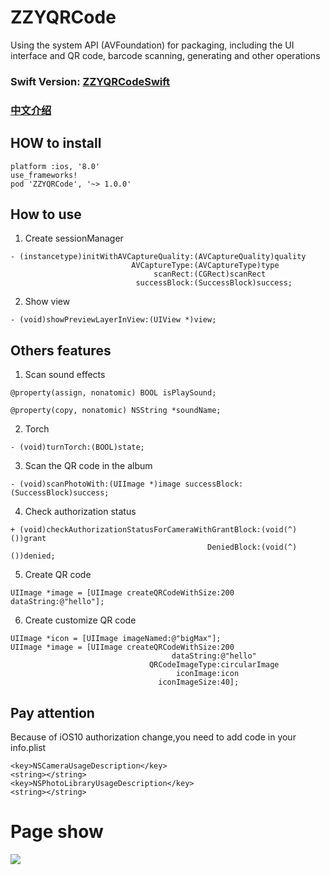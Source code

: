 # ZZYQRCode

Using the system API (AVFoundation) for packaging, including the UI interface and QR code, barcode scanning, generating and other operations 

### Swift Version: **[ZZYQRCodeSwift](https://github.com/zhang28602/ZZYQRCodeSwift)**

### [中文介绍](https://github.com/zhang28602/ZZYQRCode/blob/master/READMEZH.md)

## HOW to install

```
platform :ios, '8.0'
use_frameworks!
pod 'ZZYQRCode', '~> 1.0.0'
```

## How to use
1. Create sessionManager

```objc
- (instancetype)initWithAVCaptureQuality:(AVCaptureQuality)quality
                           AVCaptureType:(AVCaptureType)type
                                scanRect:(CGRect)scanRect
                            successBlock:(SuccessBlock)success;
```

2. Show view

```objc
- (void)showPreviewLayerInView:(UIView *)view;
```
## Others features
1. Scan sound effects

```objc
@property(assign, nonatomic) BOOL isPlaySound;

@property(copy, nonatomic) NSString *soundName;
```

2. Torch

```objc
- (void)turnTorch:(BOOL)state;
```

3. Scan the QR code in the album

```objc
- (void)scanPhotoWith:(UIImage *)image successBlock:(SuccessBlock)success;
```

4. Check authorization status

```objc
+ (void)checkAuthorizationStatusForCameraWithGrantBlock:(void(^)())grant
                                            DeniedBlock:(void(^)())denied;
```

5. Create QR code

```objc
UIImage *image = [UIImage createQRCodeWithSize:200 dataString:@"hello"];
```

6. Create customize QR code

```objc
UIImage *icon = [UIImage imageNamed:@"bigMax"];
UIImage *image = [UIImage createQRCodeWithSize:200
                                    dataString:@"hello"
                               QRCodeImageType:circularImage
                                     iconImage:icon
                                 iconImageSize:40];
```

## Pay attention
Because of iOS10 authorization change,you need to add code in your info.plist

```
<key>NSCameraUsageDescription</key>
<string></string>
<key>NSPhotoLibraryUsageDescription</key>
<string></string>
```

# Page show
![](https://github.com/zhang28602/ZZYQRCode_BarCode/raw/master/Screenshots/show.gif)
